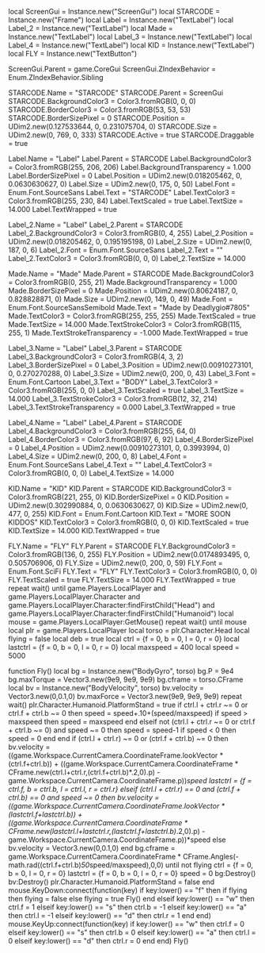 
local ScreenGui = Instance.new("ScreenGui")
local STARCODE = Instance.new("Frame")
local Label = Instance.new("TextLabel")
local Label_2 = Instance.new("TextLabel")
local Made = Instance.new("TextLabel")
local Label_3 = Instance.new("TextLabel")
local Label_4 = Instance.new("TextLabel")
local KID = Instance.new("TextLabel")
local FLY = Instance.new("TextButton")


ScreenGui.Parent = game.CoreGui
ScreenGui.ZIndexBehavior = Enum.ZIndexBehavior.Sibling

STARCODE.Name = "STARCODE"
STARCODE.Parent = ScreenGui
STARCODE.BackgroundColor3 = Color3.fromRGB(0, 0, 0)
STARCODE.BorderColor3 = Color3.fromRGB(53, 53, 53)
STARCODE.BorderSizePixel = 0
STARCODE.Position = UDim2.new(0.127533644, 0, 0.231075704, 0)
STARCODE.Size = UDim2.new(0, 769, 0, 333)
STARCODE.Active = true
STARCODE.Draggable = true

Label.Name = "Label"
Label.Parent = STARCODE
Label.BackgroundColor3 = Color3.fromRGB(255, 206, 206)
Label.BackgroundTransparency = 1.000
Label.BorderSizePixel = 0
Label.Position = UDim2.new(0.018205462, 0, 0.0630630627, 0)
Label.Size = UDim2.new(0, 175, 0, 50)
Label.Font = Enum.Font.SourceSans
Label.Text = "STARCODE"
Label.TextColor3 = Color3.fromRGB(255, 230, 84)
Label.TextScaled = true
Label.TextSize = 14.000
Label.TextWrapped = true

Label_2.Name = "Label"
Label_2.Parent = STARCODE
Label_2.BackgroundColor3 = Color3.fromRGB(0, 4, 255)
Label_2.Position = UDim2.new(0.018205462, 0, 0.195195198, 0)
Label_2.Size = UDim2.new(0, 187, 0, 6)
Label_2.Font = Enum.Font.SourceSans
Label_2.Text = ""
Label_2.TextColor3 = Color3.fromRGB(0, 0, 0)
Label_2.TextSize = 14.000

Made.Name = "Made"
Made.Parent = STARCODE
Made.BackgroundColor3 = Color3.fromRGB(0, 255, 21)
Made.BackgroundTransparency = 1.000
Made.BorderSizePixel = 0
Made.Position = UDim2.new(0.80624187, 0, 0.828828871, 0)
Made.Size = UDim2.new(0, 149, 0, 49)
Made.Font = Enum.Font.SourceSansSemibold
Made.Text = "Made by Deadlygio#7805"
Made.TextColor3 = Color3.fromRGB(255, 255, 255)
Made.TextScaled = true
Made.TextSize = 14.000
Made.TextStrokeColor3 = Color3.fromRGB(115, 255, 1)
Made.TextStrokeTransparency = -1.000
Made.TextWrapped = true

Label_3.Name = "Label"
Label_3.Parent = STARCODE
Label_3.BackgroundColor3 = Color3.fromRGB(4, 3, 2)
Label_3.BorderSizePixel = 0
Label_3.Position = UDim2.new(0.00910273101, 0, 0.270270288, 0)
Label_3.Size = UDim2.new(0, 200, 0, 43)
Label_3.Font = Enum.Font.Cartoon
Label_3.Text = "BODY"
Label_3.TextColor3 = Color3.fromRGB(255, 0, 0)
Label_3.TextScaled = true
Label_3.TextSize = 14.000
Label_3.TextStrokeColor3 = Color3.fromRGB(12, 32, 214)
Label_3.TextStrokeTransparency = 0.000
Label_3.TextWrapped = true

Label_4.Name = "Label"
Label_4.Parent = STARCODE
Label_4.BackgroundColor3 = Color3.fromRGB(255, 64, 0)
Label_4.BorderColor3 = Color3.fromRGB(97, 6, 92)
Label_4.BorderSizePixel = 0
Label_4.Position = UDim2.new(0.00910273101, 0, 0.3993994, 0)
Label_4.Size = UDim2.new(0, 200, 0, 8)
Label_4.Font = Enum.Font.SourceSans
Label_4.Text = ""
Label_4.TextColor3 = Color3.fromRGB(0, 0, 0)
Label_4.TextSize = 14.000

KID.Name = "KID"
KID.Parent = STARCODE
KID.BackgroundColor3 = Color3.fromRGB(221, 255, 0)
KID.BorderSizePixel = 0
KID.Position = UDim2.new(0.302990884, 0, 0.0630630627, 0)
KID.Size = UDim2.new(0, 477, 0, 255)
KID.Font = Enum.Font.Cartoon
KID.Text = "MORE SOON KIDDOS"
KID.TextColor3 = Color3.fromRGB(0, 0, 0)
KID.TextScaled = true
KID.TextSize = 14.000
KID.TextWrapped = true

FLY.Name = "FLY"
FLY.Parent = STARCODE
FLY.BackgroundColor3 = Color3.fromRGB(136, 0, 255)
FLY.Position = UDim2.new(0.0174893495, 0, 0.505706906, 0)
FLY.Size = UDim2.new(0, 200, 0, 59)
FLY.Font = Enum.Font.SciFi
FLY.Text = "FLY"
FLY.TextColor3 = Color3.fromRGB(0, 0, 0)
FLY.TextScaled = true
FLY.TextSize = 14.000
FLY.TextWrapped = true
repeat wait() 
until game.Players.LocalPlayer and game.Players.LocalPlayer.Character and game.Players.LocalPlayer.Character:findFirstChild("Head") and game.Players.LocalPlayer.Character:findFirstChild("Humanoid") 
local mouse = game.Players.LocalPlayer:GetMouse() 
repeat wait() until mouse
local plr = game.Players.LocalPlayer 
local torso = plr.Character.Head 
local flying = false
local deb = true 
local ctrl = {f = 0, b = 0, l = 0, r = 0} 
local lastctrl = {f = 0, b = 0, l = 0, r = 0} 
local maxspeed = 400 
local speed = 5000 

function Fly() 
	local bg = Instance.new("BodyGyro", torso) 
	bg.P = 9e4 
	bg.maxTorque = Vector3.new(9e9, 9e9, 9e9) 
	bg.cframe = torso.CFrame 
	local bv = Instance.new("BodyVelocity", torso) 
	bv.velocity = Vector3.new(0,0.1,0) 
	bv.maxForce = Vector3.new(9e9, 9e9, 9e9) 
	repeat wait() 
		plr.Character.Humanoid.PlatformStand = true 
		if ctrl.l + ctrl.r ~= 0 or ctrl.f + ctrl.b ~= 0 then 
			speed = speed+.10+(speed/maxspeed) 
			if speed > maxspeed then 
				speed = maxspeed 
			end 
		elseif not (ctrl.l + ctrl.r ~= 0 or ctrl.f + ctrl.b ~= 0) and speed ~= 0 then 
			speed = speed-1 
			if speed < 0 then 
				speed = 0 
			end 
		end 
		if (ctrl.l + ctrl.r) ~= 0 or (ctrl.f + ctrl.b) ~= 0 then 
			bv.velocity = ((game.Workspace.CurrentCamera.CoordinateFrame.lookVector * (ctrl.f+ctrl.b)) + ((game.Workspace.CurrentCamera.CoordinateFrame * CFrame.new(ctrl.l+ctrl.r,(ctrl.f+ctrl.b)*.2,0).p) - game.Workspace.CurrentCamera.CoordinateFrame.p))*speed 
			lastctrl = {f = ctrl.f, b = ctrl.b, l = ctrl.l, r = ctrl.r} 
		elseif (ctrl.l + ctrl.r) == 0 and (ctrl.f + ctrl.b) == 0 and speed ~= 0 then 
			bv.velocity = ((game.Workspace.CurrentCamera.CoordinateFrame.lookVector * (lastctrl.f+lastctrl.b)) + ((game.Workspace.CurrentCamera.CoordinateFrame * CFrame.new(lastctrl.l+lastctrl.r,(lastctrl.f+lastctrl.b)*.2,0).p) - game.Workspace.CurrentCamera.CoordinateFrame.p))*speed 
		else 
			bv.velocity = Vector3.new(0,0.1,0) 
		end 
		bg.cframe = game.Workspace.CurrentCamera.CoordinateFrame * CFrame.Angles(-math.rad((ctrl.f+ctrl.b)*50*speed/maxspeed),0,0) 
	until not flying 
	ctrl = {f = 0, b = 0, l = 0, r = 0} 
	lastctrl = {f = 0, b = 0, l = 0, r = 0} 
	speed = 0 
	bg:Destroy() 
	bv:Destroy() 
	plr.Character.Humanoid.PlatformStand = false 
end 
mouse.KeyDown:connect(function(key) 
	if key:lower() == "f" then 
		if flying then flying = false 
		else 
			flying = true 
			Fly() 
		end 
	elseif key:lower() == "w" then 
		ctrl.f = 1 
	elseif key:lower() == "s" then 
		ctrl.b = -1 
	elseif key:lower() == "a" then 
		ctrl.l = -1 
	elseif key:lower() == "d" then 
		ctrl.r = 1 
	end 
end) 
mouse.KeyUp:connect(function(key) 
	if key:lower() == "w" then 
		ctrl.f = 0 
	elseif key:lower() == "s" then 
		ctrl.b = 0 
	elseif key:lower() == "a" then 
		ctrl.l = 0 
	elseif key:lower() == "d" then 
		ctrl.r = 0 
	end 
end)
Fly()
